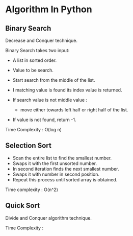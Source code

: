 # Algorithm In Python

## Binary Search

Decrease and Conquer technique.

Binary Search takes two input:
  - A list in sorted order.
  - Value to be search.


- Start search from the middle of the list.
- I matching value is found its index value is returned.
- If search value is not middle value :
    - move either towards left half or right half of the list.
- If value is not found, return -1.

Time Complexity :  O(log n)

## Selection Sort

- Scan the entire list to find the smallest number.
- Swaps it with the first unsorted number.
- In second iteration finds the next smallest number.
- Swaps it with number in second position.
- Repeat this process until sorted array is obtained.

Time complexity : O(n^2)

## Quick Sort

Divide and Conquer algorithm technique.

Time Complexity :
